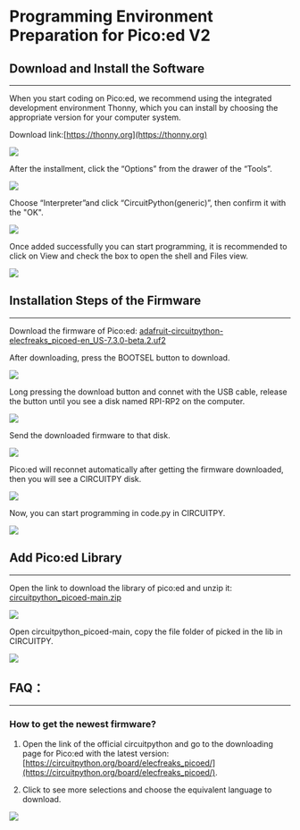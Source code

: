 # Programming Environment Preparation for Pico:ed V2

## Download and Install the Software
---
When you start coding on Pico:ed, we recommend using the integrated development environment Thonny, which you can install by choosing the appropriate version for your computer system.

Download link:[https://thonny.org](https://thonny.org)

![](./images/pico-ed-V2-python-01.png)

After the installment, click the “Options” from the drawer of the “Tools”. 

![](./images/pico-ed-V2-python-02.png)

Choose “Interpreter”and click “CircuitPython(generic)”, then confirm it with the "OK".

![](./images/pico-ed-V2-python-03.png)

Once added successfully you can start programming, it is recommended to click on View and check the box to open the shell and Files view.

![](./images/pico-ed-V2-python-04.png)

## Installation Steps of the Firmware
---

Download the firmware of Pico:ed: [adafruit-circuitpython-elecfreaks_picoed-en_US-7.3.0-beta.2.uf2](https://downloads.circuitpython.org/bin/elecfreaks_picoed/en_US/adafruit-circuitpython-elecfreaks_picoed-en_US-7.3.0-beta.2.uf2)

After downloading, press the BOOTSEL button to download. 

![](./images/pico-ed-V2-python-05.png)


Long pressing the download button and connet with the USB cable, release the button until you see a disk named RPI-RP2 on the computer. 

![](./images/pico-ed-V2-python-06.png)

Send the downloaded firmware to that disk. 

![](./images/pico-ed-V2-python-07.png)

Pico:ed will reconnet automatically after getting the firmware downloaded, then you will see a CIRCUITPY disk. 

![](./images/pico-ed-V2-python-08.png)

Now, you can start programming in code.py in CIRCUITPY. 

![](./images/pico-ed-V2-python-09.png)





## Add Pico:ed Library
---
Open the link to download the library of pico:ed and unzip it: [circuitpython_picoed-main.zip](https://github.com/elecfreaks/circuitpython_picoed/archive/refs/heads/main.zip)

![](./images/pico-ed-V2-python-11.png)

Open circuitpython_picoed-main, copy the file folder of picked in the lib in CIRCUITPY. 


![](./images/pico-ed-V2-python-12.png)

## FAQ：
---
### How to get the newest firmware?

1. Open the link of the official circuitpython and go to the downloading page for Pico:ed with the latest version: [https://circuitpython.org/board/elecfreaks_picoed/](https://circuitpython.org/board/elecfreaks_picoed/).

2. Click to see more selections and choose the equivalent language to download.

![](./images/pico-ed-V2-python-10.png)
